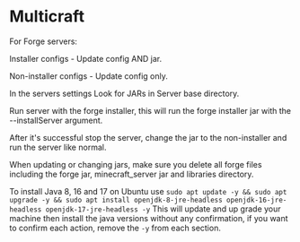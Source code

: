 # Multicraft

For Forge servers:

Installer configs - Update config AND jar.

Non-installer configs - Update config only.


In the servers settings Look for JARs in Server base directory.


Run server with the forge installer, this will run the forge installer jar with the --installServer argument.


After it's successful stop the server, change the jar to the non-installer and run the server like normal.

When updating or changing jars, make sure you delete all forge files including the forge jar, minecraft_server jar and libraries directory.


To install Java 8, 16 and 17 on Ubuntu use ```sudo apt update -y && sudo apt upgrade -y && sudo apt install openjdk-8-jre-headless openjdk-16-jre-headless openjdk-17-jre-headless -y``` This will update and up grade your machine then install the java versions without any confirmation, if you want to confirm each action, remove the ```-y``` from each section.
